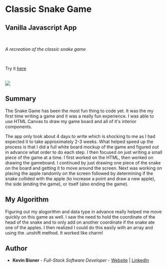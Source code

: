 # Classic Snake Game
## Vanilla Javascript App

<br>

_A recreation of the classic snake game_

<br>

Try it [here](https://kbiz65.github.io/snake-game/)

<br>

<image src="snake-screenshot.png">

## Summary

The Snake Game has been the most fun thing to code yet. It was the my first time writing a game and it was a really fun experience. I was able to use HTML Canvas to draw my game board and all of it's interior components. 

The app only took about 4 days to write which is shocking to me as I had expected it to take approximately 2-3 weeks. What helped speed up the process is that I did a full white board mockup of the game and figured out in advance what order to do each step. I then focused on just writing a small piece of the game at a time. I first worked on the HTML, then worked on drawing the gameboard. I continued by just drawing one piece of the snake on the board and getting it to move around the screen. Next was working on placing the apple randomly on the screen followed by determining if the snake collided with the apple (to increase a point and draw a new apple), the side (ending the game), or itself (also ending the game).

## My Algorithm
Figuring out my alogorithm and data type in advance really helped me move quickly on this game as well. I saw the need to hold the coordinate of the head of the snake and to only add on another coordinate if the snake ate one of the apples. I then realized I could do this easily with an array and using the .unshift method. It worked like charm!

## Author

* **Kevin Bisner** - *Full-Stack Software Developer* - [Website](http://www.kevinbisner.com) | [LinkedIn](https://www.linkedin.com/in/kevinbisner/)
